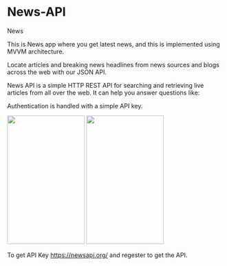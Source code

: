 # News-API
News 

This is News app where you get latest news, and this is implemented using MVVM architecture.

Locate articles and breaking news headlines from news sources and blogs across the web with our JSON API.

News API is a simple HTTP REST API for searching and retrieving live articles from all over the web. It can help you answer questions like:

Authentication is handled with a simple API key.

<img src="https://user-images.githubusercontent.com/17966527/125278677-a7517180-e330-11eb-89df-404f1efecec5.jpeg" width="180" height="300">
<img src="https://user-images.githubusercontent.com/17966527/125278694-ab7d8f00-e330-11eb-9595-57b9b8a4a7f5.jpeg" width="180" height="300">

To get API Key https://newsapi.org/ and regester to get the API.
